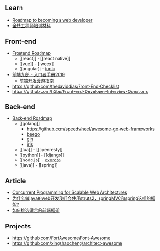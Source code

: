 ## Learn
- [Roadmap to becoming a web developer](https://github.com/kamranahmedse/developer-roadmap)
- [全栈工程师培训材料](https://github.com/ruanyf/jstraining)


## Front-end
- [Frontend Roadmap](https://github.com/kamranahmedse/developer-roadmap#frontend-roadmap)
  - [[react]] - [[react native]]
  - [[vue]] - [[weex]]
  - [[angular]] - [ionic](https://ionicframework.com/)
- [前端九部 - 入门者手册2019](https://www.yuque.com/fe9/basic)
  - [前端开发漫游指南](https://github.com/zenany/zenany.github.io/blob/master/_posts/about_frontend.md)
- https://github.com/thedaviddias/Front-End-Checklist
- https://github.com/h5bp/Front-end-Developer-Interview-Questions


## Back-end
- [Back-end Roadmap](https://github.com/kamranahmedse/developer-roadmap#back-end-roadmap)
  - [[golang]]
    - https://github.com/speedwheel/awesome-go-web-frameworks
    - [beego](https://github.com/astaxie/beego)
    - [gin](https://github.com/gin-gonic/gin)
    - [iris](https://github.com/kataras/iris)
  - [[lua]] - [[openresty]]
  - [[python]] - [[django]]
  - [[node.js]] - [express](https://github.com/expressjs/express)
  - [[java]] - [[spring]]


## Article
- [Concurrent Programming for Scalable Web Architectures](http://berb.github.io/diploma-thesis/original/) 
- [为什么做java的web开发我们会使用struts2，springMVC和spring这样的框架?](https://github.com/RubyLouvre/agate/issues/8)
- [如何挑选适合的前端框架](https://github.com/RubyLouvre/agate/issues/8#issuecomment-99820791)


## Projects 
- https://github.com/FortAwesome/Font-Awesome
- https://github.com/xingshaocheng/architect-awesome
